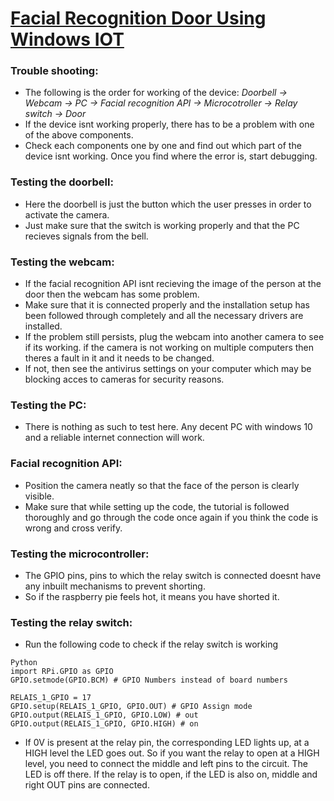 # [Facial Recognition Door Using Windows IOT](https://www.hackster.io/windows-iot/windows-iot-facial-recognition-door-e087ce)

### Trouble shooting:
- The following is the order for working of the device:
  *Doorbell -> Webcam -> PC -> Facial recognition API -> Microcotroller -> Relay switch -> Door*
- If the device isnt working properly, there has to be a problem with one of the above components.
- Check each components one by one and find out which part of the device isnt working. Once you find where the error is, start debugging.

### Testing the doorbell:
- Here the doorbell is just the button which the user presses in order to activate the camera.
- Just make sure that the switch is working properly and that the PC recieves signals from the bell.

### Testing the webcam:
- If the facial recognition API isnt recieving the image of the person at the door then the webcam has some problem.
- Make sure that it is connected properly and the installation setup has been followed through completely and all the necessary drivers are installed.
- If the problem still persists, plug the webcam into another camera to see if its working. if the camera is not working on multiple computers then theres a fault in it and it needs to be changed. 
- If not, then see the antivirus settings on your computer which may be blocking acces to cameras for security reasons.

### Testing the PC:
- There is nothing as such to test here. Any decent PC with windows 10 and a reliable internet connection will work.

### Facial recognition API:
- Position the camera neatly so that the face of the person is clearly visible.
- Make sure that while setting up the code, the tutorial is followed thoroughly and go through the code once again if you think the code is wrong and cross verify.

### Testing the microcontroller: 
- The GPIO pins, pins to which the relay switch is connected doesnt have any inbuilt mechanisms to prevent shorting.
- So if the raspberry pie feels hot, it means you have shorted it.

### Testing the relay switch:
- Run the following code to check if the relay switch is working
```
Python
import RPi.GPIO as GPIO
GPIO.setmode(GPIO.BCM) # GPIO Numbers instead of board numbers
 
RELAIS_1_GPIO = 17
GPIO.setup(RELAIS_1_GPIO, GPIO.OUT) # GPIO Assign mode
GPIO.output(RELAIS_1_GPIO, GPIO.LOW) # out
GPIO.output(RELAIS_1_GPIO, GPIO.HIGH) # on
```
- If 0V is present at the relay pin, the corresponding LED lights up, at a HIGH level the LED goes out. So if you want the relay to open at a HIGH level, you need to connect the middle and left pins to the circuit. The LED is off there. If the relay is to open, if the LED is also on, middle and right OUT pins are connected.